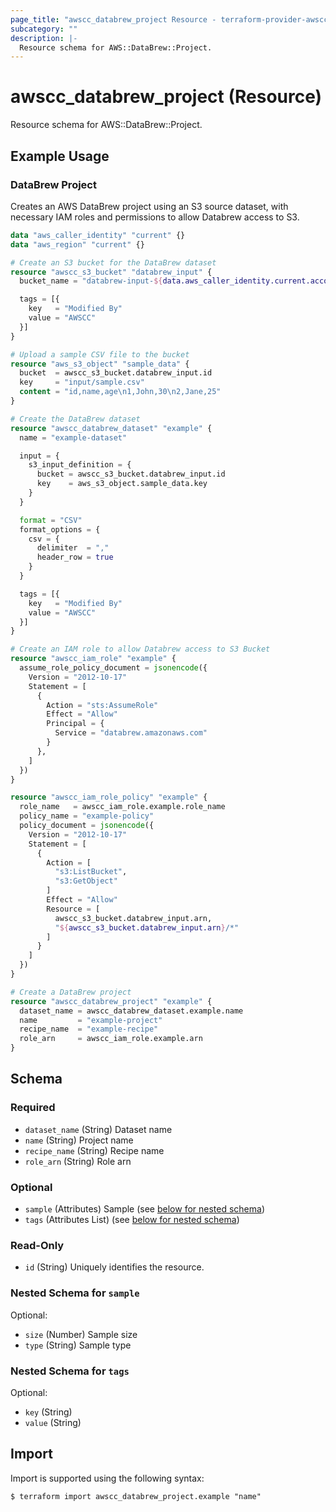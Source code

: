 ```yaml
---
page_title: "awscc_databrew_project Resource - terraform-provider-awscc"
subcategory: ""
description: |-
  Resource schema for AWS::DataBrew::Project.
---
```


# awscc_databrew_project (Resource)

Resource schema for AWS::DataBrew::Project.

## Example Usage

### DataBrew Project

Creates an AWS DataBrew project using an S3 source dataset, with necessary IAM roles and permissions to allow Databrew access to S3.

```terraform
data "aws_caller_identity" "current" {}
data "aws_region" "current" {}

# Create an S3 bucket for the DataBrew dataset
resource "awscc_s3_bucket" "databrew_input" {
  bucket_name = "databrew-input-${data.aws_caller_identity.current.account_id}-${data.aws_region.current.name}"

  tags = [{
    key   = "Modified By"
    value = "AWSCC"
  }]
}

# Upload a sample CSV file to the bucket
resource "aws_s3_object" "sample_data" {
  bucket  = awscc_s3_bucket.databrew_input.id
  key     = "input/sample.csv"
  content = "id,name,age\n1,John,30\n2,Jane,25"
}

# Create the DataBrew dataset
resource "awscc_databrew_dataset" "example" {
  name = "example-dataset"

  input = {
    s3_input_definition = {
      bucket = awscc_s3_bucket.databrew_input.id
      key    = aws_s3_object.sample_data.key
    }
  }

  format = "CSV"
  format_options = {
    csv = {
      delimiter  = ","
      header_row = true
    }
  }

  tags = [{
    key   = "Modified By"
    value = "AWSCC"
  }]
}

# Create an IAM role to allow Databrew access to S3 Bucket
resource "awscc_iam_role" "example" {
  assume_role_policy_document = jsonencode({
    Version = "2012-10-17"
    Statement = [
      {
        Action = "sts:AssumeRole"
        Effect = "Allow"
        Principal = {
          Service = "databrew.amazonaws.com"
        }
      },
    ]
  })
}

resource "awscc_iam_role_policy" "example" {
  role_name   = awscc_iam_role.example.role_name
  policy_name = "example-policy"
  policy_document = jsonencode({
    Version = "2012-10-17"
    Statement = [
      {
        Action = [
          "s3:ListBucket",
          "s3:GetObject"
        ]
        Effect = "Allow"
        Resource = [
          awscc_s3_bucket.databrew_input.arn,
          "${awscc_s3_bucket.databrew_input.arn}/*"
        ]
      }
    ]
  })
}

# Create a DataBrew project
resource "awscc_databrew_project" "example" {
  dataset_name = awscc_databrew_dataset.example.name
  name         = "example-project"
  recipe_name  = "example-recipe"
  role_arn     = awscc_iam_role.example.arn
}
```

<!-- schema generated by tfplugindocs -->
## Schema

### Required

- `dataset_name` (String) Dataset name
- `name` (String) Project name
- `recipe_name` (String) Recipe name
- `role_arn` (String) Role arn

### Optional

- `sample` (Attributes) Sample (see [below for nested schema](#nestedatt--sample))
- `tags` (Attributes List) (see [below for nested schema](#nestedatt--tags))

### Read-Only

- `id` (String) Uniquely identifies the resource.

<a id="nestedatt--sample"></a>
### Nested Schema for `sample`

Optional:

- `size` (Number) Sample size
- `type` (String) Sample type


<a id="nestedatt--tags"></a>
### Nested Schema for `tags`

Optional:

- `key` (String)
- `value` (String)

## Import

Import is supported using the following syntax:

```shell
$ terraform import awscc_databrew_project.example "name"
```
